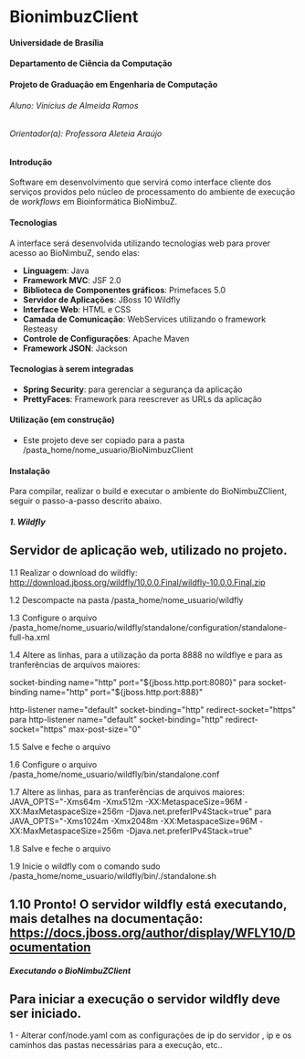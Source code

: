 # BionimbuzClient
#### Universidade de Brasília
#### Departamento de Ciência da Computação
#### Projeto de Graduação em Engenharia de Computação
###### Aluno: Vinícius de Almeida Ramos
###### Orientador(a): Professora Aleteia Araújo

#### Introdução

Software em desenvolvimento que servirá como interface cliente dos serviços providos pelo núcleo de processamento do ambiente de execução de *workflows* em Bioinformática BioNimbuZ.

#### Tecnologias

A interface será desenvolvida utilizando tecnologias web para prover acesso ao BioNimbuZ, sendo elas:
* **Linguagem**: Java
* **Framework MVC**: JSF 2.0
* **Biblioteca de Componentes gráficos**: Primefaces 5.0
* **Servidor de Aplicações**: JBoss 10 Wildfly
* **Interface Web**: HTML e CSS
* **Camada de Comunicação**: WebServices utilizando o framework Resteasy
* **Controle de Configurações**: Apache Maven
* **Framework JSON**: Jackson
 
#### Tecnologias à serem integradas
* **Spring Security**: para gerenciar a segurança da aplicação
* **PrettyFaces**: Framework para reescrever as URLs da aplicação

#### Utilização (em construção)
* Este projeto deve ser copiado para a pasta /pasta_home/nome_usuario/BioNimbuzClient

#### Instalação
Para compilar, realizar o build e executar o ambiente do BioNimbuZClient, seguir o passo-a-passo descrito abaixo.

##### 1. Wildfly
Servidor de aplicação web, utilizado no projeto.
----------------------------------------------------------------------------------------------------------------------
1.1 Realizar o download do wildfly: http://download.jboss.org/wildfly/10.0.0.Final/wildfly-10.0.0.Final.zip

1.2 Descompacte na pasta /pasta_home/nome_usuario/wildfly

1.3 Configure o arquivo /pasta_home/nome_usuario/wildfly/standalone/configuration/standalone-full-ha.xml

1.4 Altere as linhas, para a utilização da porta 8888 no wildflye e para as tranferências de arquivos maiores: 

socket-binding name="http" port="${jboss.http.port:8080}" para 
socket-binding name="http" port="${jboss.http.port:888}"

http-listener name="default" socket-binding="http" redirect-socket="https" para
http-listener name="default" socket-binding="http" redirect-socket="https" max-post-size="0"

1.5 Salve e feche o arquivo

1.6 Configure o arquivo /pasta_home/nome_usuario/wildfly/bin/standalone.conf

1.7 Altere as linhas, para as tranferências de arquivos maiores: 
JAVA_OPTS="-Xms64m -Xmx512m -XX:MetaspaceSize=96M -XX:MaxMetaspaceSize=256m -Djava.net.preferIPv4Stack=true" para 
JAVA_OPTS="-Xms1024m -Xmx2048m -XX:MetaspaceSize=96M -XX:MaxMetaspaceSize=256m -Djava.net.preferIPv4Stack=true"

1.8 Salve e feche o arquivo

1.9 Inicie o wildfly com o comando sudo /pasta_home/nome_usuario/wildfly/bin/./standalone.sh

1.10 Pronto! O servidor wildfly está executando, mais detalhes na documentação: https://docs.jboss.org/author/display/WFLY10/Documentation
----------------------------------------------------------------------------------------------------------------------

##### Executando o BioNimbuZClient
Para iniciar a execução o servidor wildfly deve ser iniciado.
-------------------------------------------------------------------------------------------------------------
1 - Alterar conf/node.yaml com as configurações de ip do servidor , ip e os caminhos das pastas 
    necessárias para a execução, etc..
